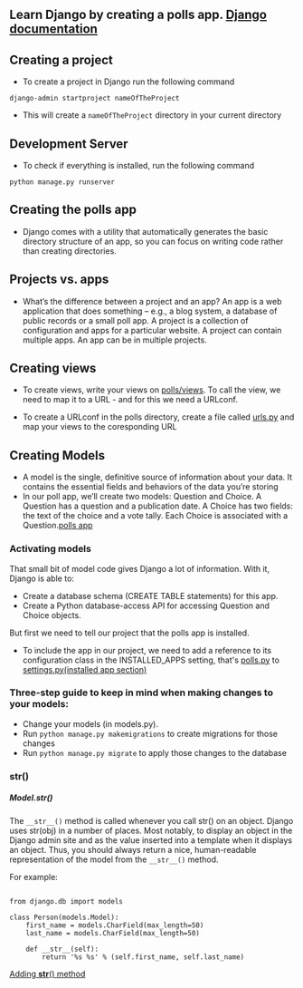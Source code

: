  ## Learn Django by creating a polls app. [Django documentation](https://docs.djangoproject.com/en/4.1/intro/tutorial01/)


## Creating a project

- To create a project in Django run the following command

`django-admin startproject nameOfTheProject`

- This will create a `nameOfTheProject` directory in your current directory

## Development Server

- To check if everything is installed, run the following command

` python manage.py runserver `

## Creating the polls app

 - Django comes with a utility that automatically generates the basic directory structure of an app, so you can focus on writing code rather than creating directories.

 ## Projects vs. apps

 - What’s the difference between a project and an app? An app is a web application that does something – e.g., a blog system, a database of public records or a small poll app. A project is a collection of configuration and apps for a particular website. A project can contain multiple apps. An app can be in multiple projects.
 
 ## Creating views
 - To create views, write your views on [polls/views](https://github.com/kihuni/Learn-Django/blob/main/test_site/polls/views.py). To call the view, we need to map it to a URL - and for this we need a URLconf.

 - To create a URLconf in the polls directory, create a file called [urls.py](https://github.com/kihuni/Learn-Django/blob/main/test_site/polls/urls.py) and map your views to the coresponding URL
 ## Creating Models

 - A model is the single, definitive source of information about your data. It contains the essential fields and behaviors of the data you’re storing
- In our poll app, we’ll create two models: Question and Choice. A Question has a question and a publication date. A Choice has two fields: the text of the choice and a vote tally. Each Choice is associated with a Question.[polls app](https://github.com/kihuni/Learn-Django/blob/main/test_site/polls/models.py)

### Activating models

That small bit of model code gives Django a lot of information. With it, Django is able to:

- Create a database schema (CREATE TABLE statements) for this app.
- Create a Python database-access API for accessing Question and Choice objects.

But first we need to tell our project that the polls app is installed. 

- To include the app in our project, we need to add a reference to its configuration class in the INSTALLED_APPS setting, that's [polls.py](https://github.com/kihuni/Learn-Django/blob/main/test_site/polls/apps.py) to [settings.py(installed app section)](https://github.com/kihuni/Learn-Django/blob/main/test_site/test_site/settings.py)

### Three-step guide to keep in mind when making changes to your models:

- Change your models (in models.py).
- Run `python manage.py makemigrations` to create migrations for those changes
- Run `python manage.py migrate` to apply those changes to the database

### __str__()

##### Model.__str__()

The `__str__()` method is called whenever you call str() on an object. Django uses str(obj) in a number of places. Most notably, to display an object in the Django admin site and as the value inserted into a template when it displays an object. Thus, you should always return a nice, human-readable representation of the model from the `__str__()` method.

For example:

```

from django.db import models

class Person(models.Model):
    first_name = models.CharField(max_length=50)
    last_name = models.CharField(max_length=50)

    def __str__(self):
        return '%s %s' % (self.first_name, self.last_name)

```
[Adding __str__() method](https://github.com/kihuni/Learn-Django/blob/main/test_site/polls/models.py)
